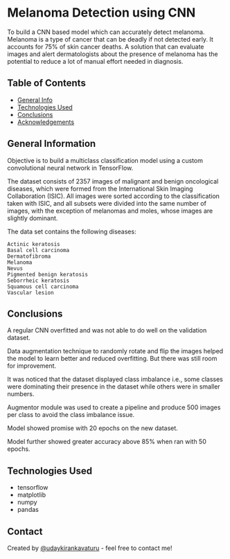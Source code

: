 # Melanoma Detection using CNN
To build a CNN based model which can accurately detect melanoma. Melanoma is a type of cancer that can be deadly if not detected early. It accounts for 75% of skin cancer deaths. A solution that can evaluate images and alert dermatologists about the presence of melanoma has the potential to reduce a lot of manual effort needed in diagnosis.


## Table of Contents
* [General Info](#general-information)
* [Technologies Used](#technologies-used)
* [Conclusions](#conclusions)
* [Acknowledgements](#acknowledgements)

## General Information
Objective is to build a multiclass classification model using a custom convolutional neural network in TensorFlow. 

The dataset consists of 2357 images of malignant and benign oncological diseases, which were formed from the International Skin Imaging Collaboration (ISIC). All images were sorted according to the classification taken with ISIC, and all subsets were divided into the same number of images, with the exception of melanomas and moles, whose images are slightly dominant.

The data set contains the following diseases:

    Actinic keratosis
    Basal cell carcinoma
    Dermatofibroma
    Melanoma
    Nevus
    Pigmented benign keratosis
    Seborrheic keratosis
    Squamous cell carcinoma
    Vascular lesion


## Conclusions

A regular CNN overfitted and was not able to do well on the validation dataset. 

Data augmentation technique to randomly rotate and flip the images helped the model to learn better and reduced overfitting. But there was still room for improvement. 

It was noticed that the dataset displayed class imbalance i.e., some classes were dominating their presence in the dataset while others were in smaller numbers. 

Augmentor module was used to create a pipeline and produce 500 images per class to avoid the class imbalance issue. 

Model showed promise with 20 epochs on the new dataset. 

Model further showed greater accuracy above 85% when ran with 50 epochs. 


## Technologies Used
- tensorflow
- matplotlib
- numpy
- pandas


## Contact
Created by [@udaykirankavaturu](https://github.com/udaykirankavaturu/melanoma-detection) - feel free to contact me!